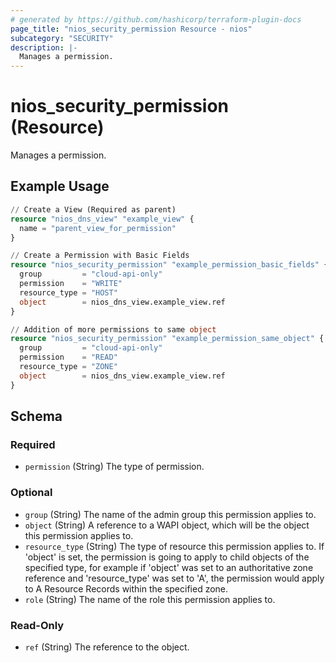 ```yaml
---
# generated by https://github.com/hashicorp/terraform-plugin-docs
page_title: "nios_security_permission Resource - nios"
subcategory: "SECURITY"
description: |-
  Manages a permission.
---
```


# nios_security_permission (Resource)

Manages a permission.

## Example Usage

```terraform
// Create a View (Required as parent)
resource "nios_dns_view" "example_view" {
  name = "parent_view_for_permission"
}

// Create a Permission with Basic Fields
resource "nios_security_permission" "example_permission_basic_fields" {
  group         = "cloud-api-only"
  permission    = "WRITE"
  resource_type = "HOST"
  object        = nios_dns_view.example_view.ref
}

// Addition of more permissions to same object
resource "nios_security_permission" "example_permission_same_object" {
  group         = "cloud-api-only"
  permission    = "READ"
  resource_type = "ZONE"
  object        = nios_dns_view.example_view.ref
}
```

<!-- schema generated by tfplugindocs -->
## Schema

### Required

- `permission` (String) The type of permission.

### Optional

- `group` (String) The name of the admin group this permission applies to.
- `object` (String) A reference to a WAPI object, which will be the object this permission applies to.
- `resource_type` (String) The type of resource this permission applies to. If 'object' is set, the permission is going to apply to child objects of the specified type, for example if 'object' was set to an authoritative zone reference and 'resource_type' was set to 'A', the permission would apply to A Resource Records within the specified zone.
- `role` (String) The name of the role this permission applies to.

### Read-Only

- `ref` (String) The reference to the object.
